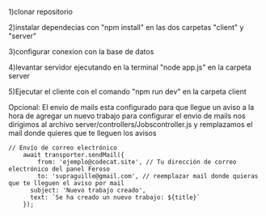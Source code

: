 1)clonar repositorio


2)instalar dependecias con "npm install" en las dos carpetas "client" y "server"


3)configurar conexion con la base de datos 


4)levantar servidor ejecutando en la terminal "node app.js" en la carpeta server


5)Ejecutar el cliente con el comando "npm run dev" en la carpeta client

Opcional: 
El envio de mails esta configurado para que llegue un aviso a la hora de agregar un nuevo trabajo para configurar el envio de mails nos 
dirigimos al archivo server/controllers/Jobscontroller.js y remplazamos el mail donde quieres que te lleguen los avisos

```
// Envío de correo electrónico
    await transporter.sendMail({
        from: 'ejemplo@codecat.site', // Tu dirección de correo electrónico del panel Feroso
        to: 'supraguille@gmail.com', // reemplazar mail donde quieras que te lleguen el aviso por mail
      subject: 'Nuevo trabajo creado',
      text: `Se ha creado un nuevo trabajo: ${title}`
    });
```
